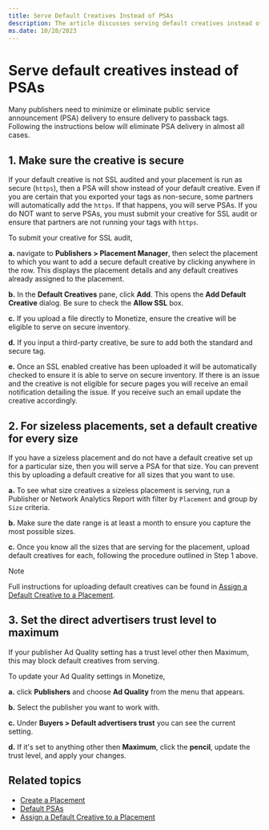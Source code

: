 ```yaml
---
title: Serve Default Creatives Instead of PSAs
description: The article discusses serving default creatives instead of PSAs, emphasizing reasons and benefits, such as maintaining ad revenue and user engagement when targeted ads are unavailable or unsuitable. 
ms.date: 10/28/2023
---
```


# Serve default creatives instead of PSAs

Many publishers need to minimize or eliminate public service announcement (PSA) delivery to ensure delivery to passback tags.
Following the instructions below will eliminate PSA delivery in almost all cases.

## 1. Make sure the creative is secure

If your default creative is not SSL audited and your placement is run as secure (`https`), then a PSA will show instead of your default creative. Even if you are certain that you exported your tags as non-secure, some partners will automatically add the `https`. If that happens, you will serve PSAs. If you do NOT want to serve PSAs, you must submit your creative for SSL audit or ensure that partners are not running your tags with `https`.

To submit your creative for SSL audit,

   **a.** navigate to **Publishers \> Placement Manager**, then select the placement to which you want to add a secure default creative by clicking anywhere in the row. This displays the placement details and any default creatives already assigned to the placement.

   **b.** In the **Default Creatives** pane, click **Add**. This opens the **Add Default Creative** dialog. Be sure to check the **Allow SSL** box.

   **c.** If you upload a file directly to Monetize, ensure the creative will be eligible to serve on secure inventory.

   **d.** If you input a third-party creative, be sure to add both the standard and secure tag.

   **e.** Once an SSL enabled creative has been uploaded it will be automatically checked to ensure it is able to serve on secure inventory. If there is an issue and the creative is not eligible for secure pages you will receive an email notification detailing the issue. If you receive such an email update the creative accordingly.

## 2. For sizeless placements, set a default creative for every size

If you have a sizeless placement and do not have a default creative set up for a particular size, then you will serve a PSA for that size. You can prevent this by uploading a default creative for all sizes that you want to use.

  **a.** To see what size creatives a sizeless placement is serving, run a Publisher or Network Analytics Report with filter by `Placement` and group by `Size` criteria.

  **b.** Make sure the date range is at least a month to ensure you capture the most possible sizes.

  **c.** Once you know all the sizes that are serving for the placement, upload default creatives for each, following the procedure outlined in Step 1 above.

  > [!NOTE]
  > Full instructions for uploading default creatives can be found in [Assign a Default Creative to a Placement](assign-a-default-creative-to-a-placement.md).

## 3. Set the direct advertisers trust level to maximum

If your publisher Ad Quality setting has a trust level other then Maximum, this may block default creatives from serving.

To update your Ad Quality settings in Monetize,

**a.** click **Publishers** and choose **Ad Quality** from the menu that appears.

**b.** Select the publisher you want to work with.

**c.** Under **Buyers \>  Default advertisers trust** you can see the current setting.

**d.** If it's set to anything other then **Maximum**, click the **pencil**, update the trust level, and apply your changes.

## Related topics

- [Create a Placement](create-a-placement.md)
- [Default PSAs](default-psas.md)
- [Assign a Default Creative to a Placement](assign-a-default-creative-to-a-placement.md)
